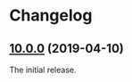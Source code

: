 Changelog
=========

## [10.0.0](https://github.com/ckeditor/ckeditor5-mention/tree/v10.0.0) (2019-04-10)

The initial release.
